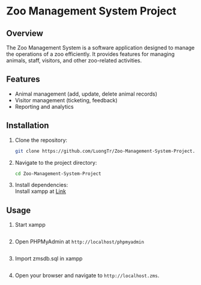 # Zoo Management System Project

## Overview
The Zoo Management System is a software application designed to manage the operations of a zoo efficiently. It provides features for managing animals, staff, visitors, and other zoo-related activities.

## Features
- Animal management (add, update, delete animal records)
- Visitor management (ticketing, feedback)
- Reporting and analytics

## Installation
1. Clone the repository:
    ```bash
    git clone https://github.com/LuongTr/Zoo-Management-System-Project.git
    ```
2. Navigate to the project directory:
    ```bash
    cd Zoo-Management-System-Project
    ```
3. Install dependencies:    
    Install xampp at [Link](https://www.apachefriends.org/download.html)

## Usage
1. Start xampp
   ```
2. Open PHPMyAdmin at `http://localhost/phpmyadmin`
   ```
3. Import zmsdb.sql in xampp
   ```
4. Open your browser and navigate to `http://localhost.zms`.


